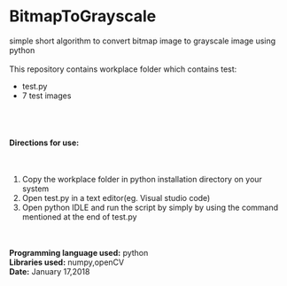 # BitmapToGrayscale
simple short algorithm to convert bitmap image to grayscale image using python
<br>
<br>
This repository contains workplace folder which contains test:
<ul>
  <li>test.py</li>
  <li>7 test images</li>
</ul>
<br>
<br>
<h4>Directions for use:</h4><br>
<ol>
  <li>Copy the workplace folder in python installation directory on your system</li>
  <li>Open test.py in a text editor(eg. Visual studio code)
  <li>Open python IDLE and run the script by simply by using the command mentioned at the end of test.py</li>
</ol><br>
<br>
<b>Programming language used:</b> python<br>
<b>Libraries used:</b> numpy,openCV<br>
<b>Date:</b> January 17,2018

